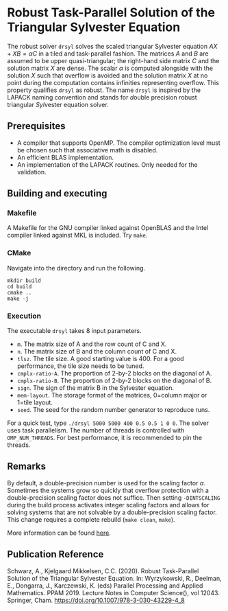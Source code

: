 # Robust Task-Parallel Solution of the Triangular Sylvester Equation 

The robust solver `drsyl` solves the scaled triangular Sylvester equation $AX + XB = \alpha C$ in a tiled and task-parallel fashion. The matrices $A$ and $B$ are assumed to be upper quasi-triangular; the right-hand side matrix $C$ and the solution matrix $X$ are dense. The scalar $\alpha$ is computed alongside with the solution $X$ such that overflow is avoided and the solution matrix $X$ at no point during the computation contains infinities representing overflow. This property qualifies `drsyl` as robust. The name `drsyl` is inspired by the LAPACK naming convention and stands for *d*ouble precision *r*obust triangular *Syl*vester equation solver.

## Prerequisites

* A compiler that supports OpenMP. The compiler optimization level must be chosen such that associative math is disabled.
* An efficient BLAS implementation.
* An implementation of the LAPACK routines. Only needed for the validation.

## Building and executing

### Makefile
A Makefile for the GNU compiler linked against OpenBLAS and the Intel compiler linked against MKL is included. Try `make`. 

### CMake

Navigate into the directory and run the following.
```
mkdir build
cd build
cmake ..
make -j
```
### Execution

The executable `drsyl` takes 8 input parameters.

* `m`. The matrix size of A and the row count of C and X.
* `n`. The matrix size of B and the column count of C and X.
* `tlsz`. The tile size. A good starting value is 400. For a good performance, the tile size needs to be tuned.
* `cmplx-ratio-A`. The proportion of 2-by-2 blocks on the diagonal of A.
* `cmplx-ratio-B`. The proportion of 2-by-2 blocks on the diagonal of B.
* `sign`. The sign of the matrix B in the Sylvester equation.
* `mem-layout`. The storage format of the matrices, 0=column major or 1=tile layout.
* `seed`. The seed for the random number generator to reproduce runs.

For a quick test, type `./drsyl 5000 5000 400 0.5 0.5 1 0 0`. The solver uses task parallelism. The number of threads is controlled with `OMP_NUM_THREADS`. For best performance, it is recommended to pin the threads.

## Remarks

By default, a double-precision number is used for the scaling factor $\alpha$. Sometimes the systems grow so quickly that overflow protection with a double-precision scaling factor does not suffice. Then setting `-DINTSCALING` during the build process activates integer scaling factors and allows for solving systems that are not solvable by a double-precision scaling factor. This change requires a complete rebuild (`make clean`, `make`).

More information can be found [here](https://people.cs.umu.se/angies/sylvester).

## Publication Reference

Schwarz, A., Kjelgaard Mikkelsen, C.C. (2020). Robust Task-Parallel Solution of the Triangular Sylvester Equation. In: Wyrzykowski, R., Deelman, E., Dongarra, J., Karczewski, K. (eds) Parallel Processing and Applied Mathematics. PPAM 2019. Lecture Notes in Computer Science(), vol 12043. Springer, Cham.  https://doi.org/10.1007/978-3-030-43229-4_8
